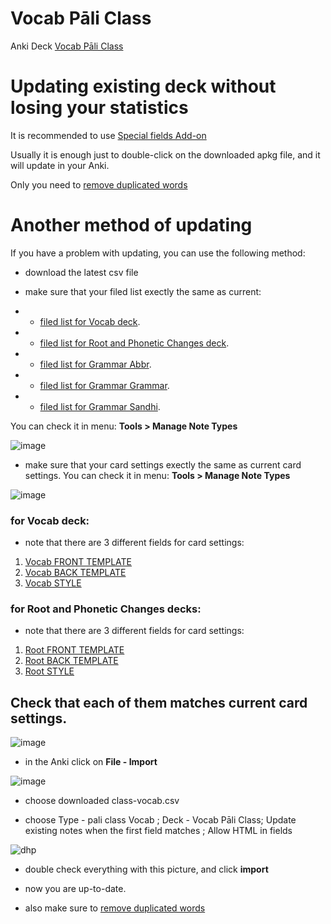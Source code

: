 # Vocab Pāli Class

Anki Deck [Vocab Pāli Class](https://github.com/sasanarakkhastudy-tools/anki-decks/raw/main/pali-class/Vocab%20P%C4%81li%20Class.apkg)

# Updating existing deck without losing your statistics

It is recommended to use [Special fields Add-on](https://sasanarakkha.github.io/study-tools/anki-decks/special-fields.html)

Usually it is enough just to double-click on the downloaded apkg file, and it will update in your Anki. 

Only you need to [remove duplicated words](https://sasanarakkha.github.io/study-tools/anki-decks/test.html)

# Another method of updating

If you have a problem with updating, you can use the following method:

- download the latest csv file

- make sure that your filed list exectly the same as current:

- - [filed list for Vocab deck](https://github.com/sasanarakkha/study-tools/blob/main/anki-style/field-list-vocab-class.txt). 

- - [filed list for Root and Phonetic Changes deck](https://github.com/sasanarakkha/study-tools/blob/main/anki-style/field-list-roots-class.txt).

- - [filed list for Grammar Abbr](https://github.com/sasanarakkha/study-tools/blob/main/anki-style/field-list-grammar-abbr.txt).

- - [filed list for Grammar Grammar](https://github.com/sasanarakkha/study-tools/blob/main/anki-style/field-list-grammar-gramm.txt).

- - [filed list for Grammar Sandhi](https://github.com/sasanarakkha/study-tools/blob/main/anki-style/field-list-grammar-sandhi.txt).

You can check it in menu: **Tools > Manage Note Types**

![image](https://user-images.githubusercontent.com/39419221/187018978-aa198754-bf2d-49c1-a470-1d3a80ea8acb.png)

- make sure that your card settings exectly the same as current card settings. You can check it in menu: **Tools > Manage Note Types**

![image](https://user-images.githubusercontent.com/39419221/187018990-f0ce18f6-d36f-434b-a19c-cb5f54f5ffe3.png)

### for Vocab deck:

- note that there are 3 different fields for card settings: 
1. [Vocab FRONT TEMPLATE](https://github.com/sasanarakkha//study-tools/blob/main/anki-style/class-front.txt)
2. [Vocab BACK TEMPLATE](https://github.com/sasanarakkha//study-tools/blob/main/anki-style/class-back.txt)
3. [Vocab STYLE](https://github.com/sasanarakkha//study-tools/blob/main/anki-style/styling.txt) 


### for Root and Phonetic Changes decks:
- note that there are 3 different fields for card settings: 
1. [Root FRONT TEMPLATE](https://github.com/sasanarakkha//study-tools/blob/main/anki-style/roots-front.txt)
2. [Root BACK TEMPLATE](https://github.com/sasanarakkha//study-tools/blob/main/anki-style/roots-back.txt)
3. [Root STYLE](https://github.com/sasanarakkha//study-tools/blob/main/anki-style/styling.txt) 

Check that each of them matches current card settings.
- 
![image](https://user-images.githubusercontent.com/39419221/205493920-854a4da9-1e37-4a17-8a11-12dcceea3754.png)


- in the Anki click on **File - Import**

![image](https://user-images.githubusercontent.com/39419221/187018280-c295e071-c130-4f42-8518-a3a5e0326124.png)

- choose downloaded class-vocab.csv

- choose Type - pali class Vocab ; Deck - Vocab Pāli Class; Update existing notes when the first field matches ; Allow HTML in fields

![dhp](https://user-images.githubusercontent.com/39419221/174243032-22bf1919-c1c8-475c-90b6-d7f2dd1a3624.png)

- double check everything with this picture, and click **import**

- now you are up-to-date.

- also make sure to [remove duplicated words](https://sasanarakkha.github.io/study-tools/anki-decks/test.html)





